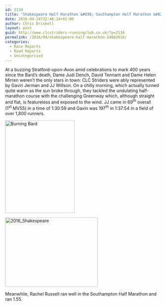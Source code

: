 ```yaml
---
id: 2134
title: 'Shakespeare Half Marathon &#038; Southampton Half Marathon &#8211; 24/04/2016'
date: 2016-04-24T22:46:14+01:00
author: Chris Driskell
layout: post
guid: http://www.clcstriders-runningclub.co.uk/?p=2134
permalink: /2016/04/shakespeare-half-marathon-24042016/
categories:
  - Race Reports
  - Road Reports
  - Uncategorised
---
```

At a buzzing Stratford–upon-Avon amid celebrations to mark 400 years since the Bard’s death, Dame Judi Dench, David Tennant and Dame Helen Mirren weren’t the only stars in town: CLC Striders were ably represented by Gavin Jerman and JJ Willson. On a chilly morning, which actually turned quite warm as the sun broke through, they tackled the undulating half-marathon course with the challenging Greenway which, although straight and flat, is featureless and exposed to the wind. JJ came in 69<sup>th</sup> overall (1<sup>st</sup> MV55) in a time of 1:30:59 and Gavin was 197<sup>th</sup> in 1:37:54 in a field of over 1,800 runners.

[<img class="alignnone size-medium wp-image-2140" src="http://www.clcstriders-runningclub.co.uk/wplive/wp-content/uploads/2016/04/Burning-Bard-225x300.jpg" alt="Burning Bard" width="225" height="300" srcset="http://www.clcstriders-runningclub.co.uk/wplive/wp-content/uploads/2016/04/Burning-Bard-225x300.jpg 225w, http://www.clcstriders-runningclub.co.uk/wplive/wp-content/uploads/2016/04/Burning-Bard-768x1024.jpg 768w" sizes="(max-width: 225px) 100vw, 225px" />](http://www.clcstriders-runningclub.co.uk/wplive/wp-content/uploads/2016/04/Burning-Bard.jpg)

[<img class="alignnone size-medium wp-image-2139" src="http://www.clcstriders-runningclub.co.uk/wplive/wp-content/uploads/2016/04/2016_Shakespeare-300x225.jpg" alt="2016_Shakespeare" width="300" height="225" srcset="http://www.clcstriders-runningclub.co.uk/wplive/wp-content/uploads/2016/04/2016_Shakespeare-300x225.jpg 300w, http://www.clcstriders-runningclub.co.uk/wplive/wp-content/uploads/2016/04/2016_Shakespeare.jpg 640w" sizes="(max-width: 300px) 100vw, 300px" />](http://www.clcstriders-runningclub.co.uk/wplive/wp-content/uploads/2016/04/2016_Shakespeare.jpg)

Meanwhile, Rachel Russell ran well in the Southampton Half Marathon and ran 1.55.

&nbsp;